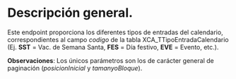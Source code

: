 # Descripción general.

Este endpoint proporciona los diferentes tipos de entradas del calendario, correspondientes al campo _codigo_ de la tabla XCA_TTipoEntradaCalendario (Ej. **SST** = Vac. de Semana Santa, **FES** = Día festivo, **EVE** = Evento, etc.).

**Observaciones**:
Los únicos parámetros son los de carácter general de paginación (*posicionInicial* y *tamanyoBloque*).
